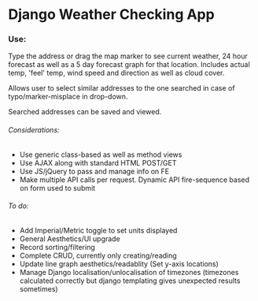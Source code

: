 # Django Weather Checking App

### Use:
Type the address or drag the map marker to see current weather, 24 hour forecast as well as a 5 day forecast graph  for that location.
Includes actual temp, 'feel' temp, wind speed and direction as well as cloud cover.

Allows user to select similar addresses to the one searched in case of typo/marker-misplace in drop-down.

Searched addresses can be saved and viewed.

###### Considerations:
- Use generic class-based as well as method views
- Use AJAX along with standard HTML POST/GET
- Use JS/jQuery to pass and manage info on FE
- Make multiple API calls per request. Dynamic API fire-sequence based on form used to submit

###### To do:
- Add Imperial/Metric toggle to set units displayed
- General Aesthetics/UI upgrade
- Record sorting/filtering
- Complete CRUD, currently only creating/reading
- Update line graph aesthetics/readablity (Set y-axis locations)
- Manage Django localisation/unlocalisation of timezones (timezones calculated correctly but django templating gives unexpected results sometimes)


